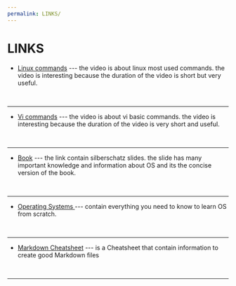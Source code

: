 ```yaml
---
permalink: LINKS/
---
```


# LINKS

* [Linux commands](https://youtu.be/CpTfQ-q6MPU?si=8NUVwcHXIonsC8tS) ---
the video is about linux most used commands.
the video is interesting because the duration of the video is short but very useful.
<br>
<hr>

* [Vi commands](https://youtu.be/ggSyF1SVFr4?si=o4kP2-TeUdCuivSI) ---
the video is about vi basic commands.
the video is interesting because the duration of the video is very short and useful.
<br>
<hr>

* [Book](https://www.os-book.com/OS10/slide-dir/) ---
the link contain silberschatz slides.
the slide has many important knowledge and information about OS and its the concise version of the book.
<br>
<hr>

* [Operating Systems ](https://os.vlsm.org/ "os.vlsm.org") ---
contain everything you need to know to learn OS from scratch.
<br>
<hr>

* [Markdown Cheatsheet](https://github.com/adam-p/markdown-here/wiki/Markdown-Cheatsheet "github.com/adam-p/markdown-here/wiki/Markdown-Cheatsheet") ---
is a Cheatsheet that contain information to create good Markdown files
<br>
<hr>
